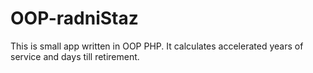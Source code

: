 # OOP-radniStaz
This is small app written in OOP PHP. It calculates accelerated years of service and days till retirement.
